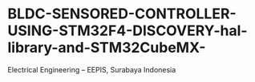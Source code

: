 # BLDC-SENSORED-CONTROLLER-USING-STM32F4-DISCOVERY-hal-library-and-STM32CubeMX-
Electrical Engineering – EEPIS, Surabaya Indonesia
